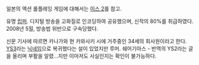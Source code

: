 일본의 액션 롤플레잉 게임에 대해서는 [이스 2](%EC%9D%B4%EC%8A%A4%202.md)를 참고.

유명 [립퍼](%EB%A6%BD%ED%8D%BC.md). 디지털 방송을 고화질로 인코딩하여 공유했으며, 신작의 80%를 취급하였다.
2008년 5월, 방송법 위반으로 구속당했다.

신문 기사에 따르면 카나가와 현 카와사키 시에 거주중인 34세의 회사원이라고 한다. [YS3](YS3.md)라는
[닉네임](%EB%8B%89%EB%84%A4%EC%9E%84.md)으로 복귀했다는 설이 있었지만 루머. 쉐어기아스 - 반역의 YS2라는
글을 올리며 부활을 알렸…지만 이마저도 사실인지는 확인이 불가능하다.

